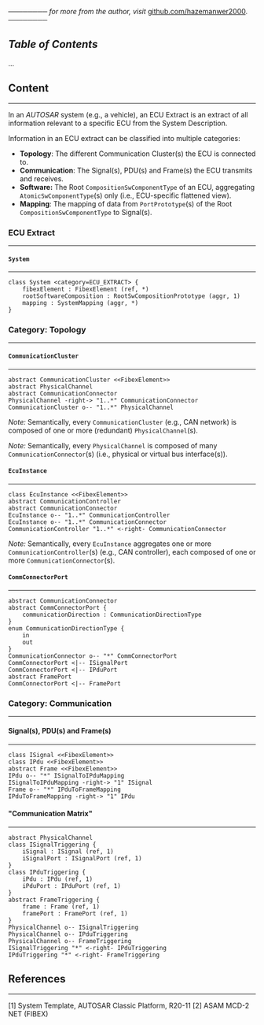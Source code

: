 ──────── *for more from the author, visit* [github.com/hazemanwer2000](https://github.com/hazemanwer2000). ────────
## *Table of Contents*
...
## Content
---
In an *AUTOSAR* system (e.g., a vehicle), an ECU Extract is an extract of all information relevant to a specific ECU from the System Description.

Information in an ECU extract can be classified into multiple categories:
* **Topology**: The different Communication Cluster(s) the ECU is connected to.
* **Communication**: The Signal(s), PDU(s) and Frame(s) the ECU transmits and receives.
* **Software:** The Root `CompositionSwComponentType` of an ECU, aggregating `AtomicSwComponentType`(s) only (i.e., ECU-specific flattened view).
* **Mapping**: The mapping of data from `PortPrototype`(s) of the Root `CompositionSwComponentType` to Signal(s).
### ECU Extract
---
#### `System`
---
```plantuml
class System <category=ECU_EXTRACT> {
	fibexElement : FibexElement (ref, *)
	rootSoftwareComposition : RootSwCompositionPrototype (aggr, 1)
	mapping : SystemMapping (aggr, *)
}
```
### Category: Topology
---
#### `CommunicationCluster`
---
```plantuml
abstract CommunicationCluster <<FibexElement>>
abstract PhysicalChannel
abstract CommunicationConnector
PhysicalChannel -right-> "1..*" CommunicationConnector
CommunicationCluster o-- "1..*" PhysicalChannel
```

*Note:* Semantically, every `CommunicationCluster` (e.g., CAN network) is composed of one or more (redundant) `PhysicalChannel`(s).

*Note:* Semantically, every `PhysicalChannel` is composed of many `CommunicationConnector`(s) (i.e., physical or virtual bus interface(s)).
#### `EcuInstance`
---
```plantuml
class EcuInstance <<FibexElement>>
abstract CommunicationController
abstract CommunicationConnector
EcuInstance o-- "1..*" CommunicationController
EcuInstance o-- "1..*" CommunicationConnector
CommunicationController "1..*" <-right- CommunicationConnector
```

*Note:* Semantically, every `EcuInstance` aggregates one or more `CommunicationController`(s) (e.g., CAN controller), each composed of one or more `CommunicationConnector`(s).
#### `CommConnectorPort`
---
```plantuml
abstract CommunicationConnector
abstract CommConnectorPort {
	communicationDirection : CommunicationDirectionType
}
enum CommunicationDirectionType {
	in
	out
}
CommunicationConnector o-- "*" CommConnectorPort
CommConnectorPort <|-- ISignalPort
CommConnectorPort <|-- IPduPort
abstract FramePort
CommConnectorPort <|-- FramePort
```
### Category: Communication
---
#### Signal(s), PDU(s) and Frame(s)
---
```plantuml
class ISignal <<FibexElement>>
class IPdu <<FibexElement>>
abstract Frame <<FibexElement>>
IPdu o-- "*" ISignalToIPduMapping
ISignalToIPduMapping -right-> "1" ISignal
Frame o-- "*" IPduToFrameMapping
IPduToFrameMapping -right-> "1" IPdu
```
#### "Communication Matrix"
---
```plantuml
abstract PhysicalChannel
class ISignalTriggering {
	iSignal : ISignal (ref, 1)
	iSignalPort : ISignalPort (ref, 1)
}
class IPduTriggering {
	iPdu : IPdu (ref, 1)
	iPduPort : IPduPort (ref, 1)
}
abstract FrameTriggering {
	frame : Frame (ref, 1)
	framePort : FramePort (ref, 1)
}
PhysicalChannel o-- ISignalTriggering
PhysicalChannel o-- IPduTriggering
PhysicalChannel o-- FrameTriggering
ISignalTriggering "*" <-right- IPduTriggering
IPduTriggering "*" <-right- FrameTriggering
```
## References
---
[1] System Template, AUTOSAR Classic Platform, R20-11
[2] ASAM MCD-2 NET (FIBEX)